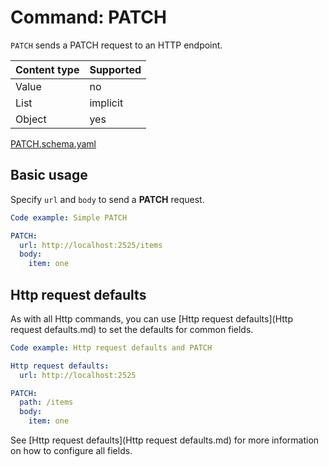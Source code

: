 # Command: PATCH

`PATCH` sends a PATCH request to an HTTP endpoint.

| Content type | Supported |
|--------------|-----------|
| Value        | no        |
| List         | implicit  |
| Object       | yes       |

[PATCH.schema.yaml](PATCH.schema.yaml)

## Basic usage

Specify `url` and `body` to send a **PATCH** request.

```yaml instacli
Code example: Simple PATCH

PATCH:
  url: http://localhost:2525/items
  body:
    item: one
```

## Http request defaults

As with all Http commands, you can use [Http request defaults](Http request defaults.md) to set the defaults for common
fields.

```yaml instacli
Code example: Http request defaults and PATCH

Http request defaults:
  url: http://localhost:2525

PATCH:
  path: /items
  body:
    item: one
```

See [Http request defaults](Http request defaults.md) for more information on how to configure all fields.
